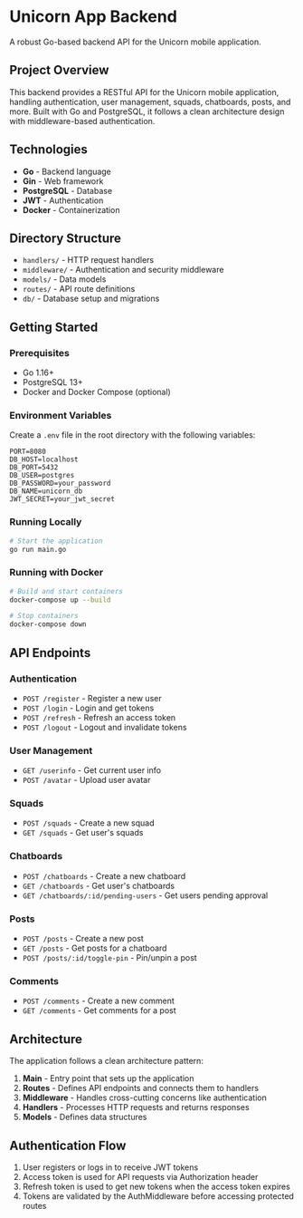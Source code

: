 # Unicorn App Backend

A robust Go-based backend API for the Unicorn mobile application.

## Project Overview

This backend provides a RESTful API for the Unicorn mobile application, handling authentication, user management, squads, chatboards, posts, and more. Built with Go and PostgreSQL, it follows a clean architecture design with middleware-based authentication.

## Technologies

- **Go** - Backend language
- **Gin** - Web framework
- **PostgreSQL** - Database
- **JWT** - Authentication
- **Docker** - Containerization

## Directory Structure

- `handlers/` - HTTP request handlers
- `middleware/` - Authentication and security middleware
- `models/` - Data models
- `routes/` - API route definitions
- `db/` - Database setup and migrations

## Getting Started

### Prerequisites

- Go 1.16+
- PostgreSQL 13+
- Docker and Docker Compose (optional)

### Environment Variables

Create a `.env` file in the root directory with the following variables:

```
PORT=8080
DB_HOST=localhost
DB_PORT=5432
DB_USER=postgres
DB_PASSWORD=your_password
DB_NAME=unicorn_db
JWT_SECRET=your_jwt_secret
```

### Running Locally

```bash
# Start the application
go run main.go
```

### Running with Docker

```bash
# Build and start containers
docker-compose up --build

# Stop containers
docker-compose down
```

## API Endpoints

### Authentication

- `POST /register` - Register a new user
- `POST /login` - Login and get tokens
- `POST /refresh` - Refresh an access token
- `POST /logout` - Logout and invalidate tokens

### User Management

- `GET /userinfo` - Get current user info
- `POST /avatar` - Upload user avatar

### Squads

- `POST /squads` - Create a new squad
- `GET /squads` - Get user's squads

### Chatboards

- `POST /chatboards` - Create a new chatboard
- `GET /chatboards` - Get user's chatboards
- `GET /chatboards/:id/pending-users` - Get users pending approval

### Posts

- `POST /posts` - Create a new post
- `GET /posts` - Get posts for a chatboard
- `POST /posts/:id/toggle-pin` - Pin/unpin a post

### Comments

- `POST /comments` - Create a new comment
- `GET /comments` - Get comments for a post

## Architecture

The application follows a clean architecture pattern:

1. **Main** - Entry point that sets up the application
2. **Routes** - Defines API endpoints and connects them to handlers
3. **Middleware** - Handles cross-cutting concerns like authentication
4. **Handlers** - Processes HTTP requests and returns responses
5. **Models** - Defines data structures

## Authentication Flow

1. User registers or logs in to receive JWT tokens
2. Access token is used for API requests via Authorization header
3. Refresh token is used to get new tokens when the access token expires
4. Tokens are validated by the AuthMiddleware before accessing protected routes
